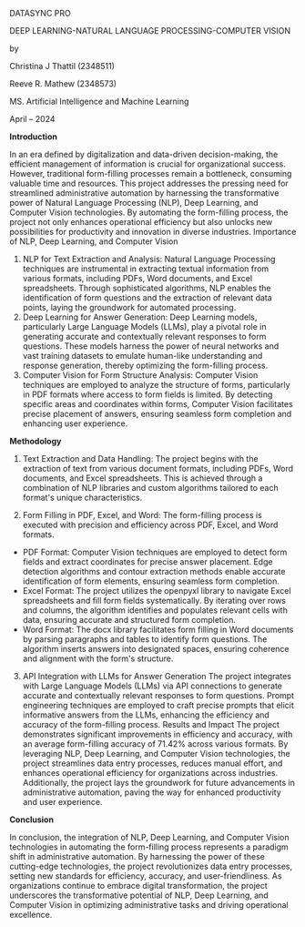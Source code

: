   DATASYNC PRO

  
DEEP LEARNING-NATURAL LANGUAGE PROCESSING-COMPUTER VISION


by

Christina J Thattil (2348511)

Reeve R. Mathew (2348573)

MS. Artificial Intelligence and Machine Learning

April – 2024

 **Introduction**
 
In an era defined by digitalization and data-driven decision-making, the efficient management of information is crucial for organizational success. However, traditional form-filling processes remain a bottleneck, consuming valuable time and resources. This project addresses the pressing need for streamlined administrative automation by harnessing the transformative power of Natural Language Processing (NLP), Deep Learning, and Computer Vision technologies. By automating the form-filling process, the project not only enhances operational efficiency but also unlocks new possibilities for productivity and innovation in diverse industries.
Importance of NLP, Deep Learning, and Computer Vision
1. NLP for Text Extraction and Analysis:
Natural Language Processing techniques are instrumental in extracting textual information from various formats, including PDFs, Word documents, and Excel spreadsheets. Through sophisticated algorithms, NLP enables the identification of form questions and the extraction of relevant data points, laying the groundwork for automated processing.
2. Deep Learning for Answer Generation:
Deep Learning models, particularly Large Language Models (LLMs), play a pivotal role in generating accurate and contextually relevant responses to form questions. These models harness the power of neural networks and vast training datasets to emulate human-like understanding and response generation, thereby optimizing the form-filling process.
3. Computer Vision for Form Structure Analysis:
Computer Vision techniques are employed to analyze the structure of forms, particularly in PDF formats where access to form fields is limited. By detecting specific areas and coordinates within forms, Computer Vision facilitates precise placement of answers, ensuring seamless form completion and enhancing user experience.


**Methodology**

1. Text Extraction and Data Handling:
The project begins with the extraction of text from various document formats, including PDFs, Word documents, and Excel spreadsheets. This is achieved through a combination of NLP libraries and custom algorithms tailored to each format's unique characteristics.

 2. Form Filling in PDF, Excel, and Word:
The form-filling process is executed with precision and efficiency across PDF, Excel, and Word formats.
- PDF Format: Computer Vision techniques are employed to detect form fields and extract coordinates for precise answer placement. Edge detection algorithms and contour extraction methods enable accurate identification of form elements, ensuring seamless form completion.
- Excel Format: The project utilizes the openpyxl library to navigate Excel spreadsheets and fill form fields systematically. By iterating over rows and columns, the algorithm identifies and populates relevant cells with data, ensuring accurate and structured form completion.
- Word Format: The docx library facilitates form filling in Word documents by parsing paragraphs and tables to identify form questions. The algorithm inserts answers into designated spaces, ensuring coherence and alignment with the form's structure.

3. API Integration with LLMs for Answer Generation
The project integrates with Large Language Models (LLMs) via API connections to generate accurate and contextually relevant responses to form questions. Prompt engineering techniques are employed to craft precise prompts that elicit informative answers from the LLMs, enhancing the efficiency and accuracy of the form-filling process.
Results and Impact
The project demonstrates significant improvements in efficiency and accuracy, with an average form-filling accuracy of 71.42% across various formats. By leveraging NLP, Deep Learning, and Computer Vision technologies, the project streamlines data entry processes, reduces manual effort, and enhances operational efficiency for organizations across industries. Additionally, the project lays the groundwork for future advancements in administrative automation, paving the way for enhanced productivity and user experience.


**Conclusion**

In conclusion, the integration of NLP, Deep Learning, and Computer Vision technologies in automating the form-filling process represents a paradigm shift in administrative automation. By harnessing the power of these cutting-edge technologies, the project revolutionizes data entry processes, setting new standards for efficiency, accuracy, and user-friendliness. As organizations continue to embrace digital transformation, the project underscores the transformative potential of NLP, Deep Learning, and Computer Vision in optimizing administrative tasks and driving operational excellence.

